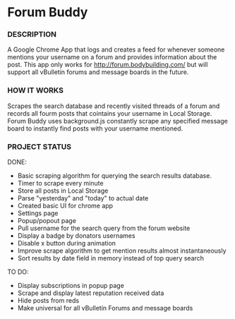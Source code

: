 # Forum Buddy

### DESCRIPTION

A Google Chrome App that logs and creates a feed for whenever someone mentions your username on a forum and provides information about the post. This app only works for http://forum.bodybuilding.com/ but will support all vBulletin forums and message boards in the future.

### HOW IT WORKS

Scrapes the search database and recently visited threads of a forum and records all fourm posts that cointains your username in Local Storage. Forum Buddy uses background.js constantly scrape any specified message board to instantly find posts with your username mentioned.


### PROJECT STATUS

DONE:
- Basic scraping algorithm for querying the search results database.
- Timer to scrape every minute
- Store all posts in Local Storage
- Parse "yesterday" and "today" to actual date
- Created basic UI for chrome app
- Settings page
- Popup/popout page
- Pull username for the search query from the forum website
- Display a badge by donators usernames
- Disable x button during animation
- Improve scrape algorithm to get mention results almost instantaneously
- Sort results by date field in memory instead of top query search

TO DO:
- Display subscriptions in popup page
- Scrape and display latest reputation received data
- Hide posts from reds
- Make universal for all vBulletin Forums and message boards
